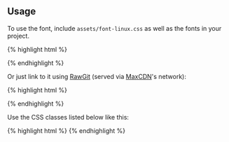 ## Usage

To use the font, include `assets/font-linux.css` as well as the fonts in your project.

{% highlight html %}
<link href="/assets/stylesheets/font-linux.css" rel="stylesheet">
{% endhighlight %}

Or just link to it using [RawGit]("http://rawgit.com/") (served via [MaxCDN](http://www.maxcdn.com)'s network):

{% highlight html %}
<link href="//cdn.rawgit.com/Lukas-W/font-linux/v{{ site.data.fl.version }}/assets/font-linux.css" rel="stylesheet">
{% endhighlight %}

Use the CSS classes listed below like this:

{% highlight html %}
<i class="fl-archlinux"></i>
{% endhighlight %}
